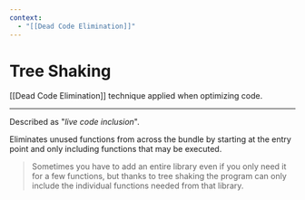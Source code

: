 ```yaml
---
context:
  - "[[Dead Code Elimination]]"
---
```


# Tree Shaking

[[Dead Code Elimination]] technique applied when optimizing code.

---

Described as "_live code inclusion_".

Eliminates unused functions from across the bundle by starting at the entry point and only including functions that may be executed.

> Sometimes you have to add an entire library even if you only need it for a few functions, but thanks to tree shaking the program can only include the individual functions needed from that library.
